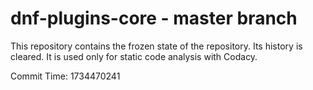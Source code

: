 # dnf-plugins-core - master branch

This repository contains the frozen state of the repository.
Its history is cleared. It is used only for static code
analysis with Codacy.

Commit Time: 1734470241